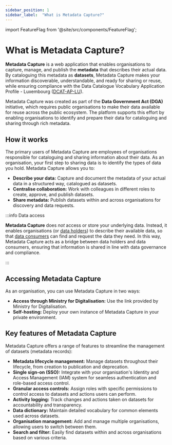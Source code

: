 ```yaml
---
sidebar_position: 1
sidebar_label:  "What is Metadata Capture?"
---
```

import FeatureFlag from '@site/src/components/FeatureFlag';

# What is Metadata Capture?

**Metadata Capture** is a web application that enables organisations to capture, manage, and publish the **metadata** that describes their actual data. By cataloguing this metadata as **datasets**, Metadata Capture makes your information discoverable, understandable, and ready for sharing or reuse, while ensuring compliance with the Data Catalogue Vocabulary Application Profile - Luxembourg (<u>DCAT-AP-LU</u>).

<FeatureFlag flag="enable_multi_tenants">

Metadata Capture was created as part of the **Data Government Act (DGA)** initiative, which requires public organisations to make their data available for reuse across the public ecosystem. The platform supports this effort by enabling organisations to identify and prepare their data for cataloguing and sharing through rich metadata.

</FeatureFlag>

## How it works

The primary users of Metadata Capture are employees of organisations responsible for cataloguing and sharing information about their data. As an organisation, your first step to sharing data is to identify the types of data you hold. Metadata Capture allows you to:

- **Describe your data:** Capture and document the metadata of your actual data in a structured way, catalogued as datasets.
- **Centralise collaboration:** Work with colleagues in different roles to create, approve, and publish datasets.
- **Share metadata:** Publish datasets within and across organisations for discovery and data requests.

:::info Data access

**Metadata Capture** does *not* access or store your underlying data. Instead, it enables organisations (or <u>data holders</u>) to describe their available data, so that <u>data consumers</u> can find and request the data they need. In this way, Metadata Capture acts as a bridge between data holders and data consumers, ensuring that information is shared in line with data governance and compliance.

:::

## Accessing Metadata Capture

As an organisation, you can use Metadata Capture in two ways:

- **Access through Ministry for Digitalisation:** Use the link provided by Ministry for Digitalisation.
- **Self-hosting:** Deploy your own instance of Metadata Capture in your private environment.

## Key features of Metadata Capture

Metadata Capture offers a range of features to streamline the management of datasets (metadata records):

- **Metadata lifecycle management:** Manage datasets throughout their lifecycle, from creation to publication and deprecation.
- **Single sign-on (SSO):** Integrate with your organisation's Identity and Access Management (IAM) system for seamless authentication and role-based access control.
- **Granular access controls:** Assign roles with specific permissions to control access to datasets and actions users can perform.
- **Activity logging:** Track changes and actions taken on datasets for accountability and transparency.
- **Data dictionary:** Maintain detailed vocabulary for common elements used across datasets.
- **Organisation management:** Add and manage multiple organisations, allowing users to switch between them.
- **Search and filter:** Easily find datasets within and across organisations based on various criteria.
